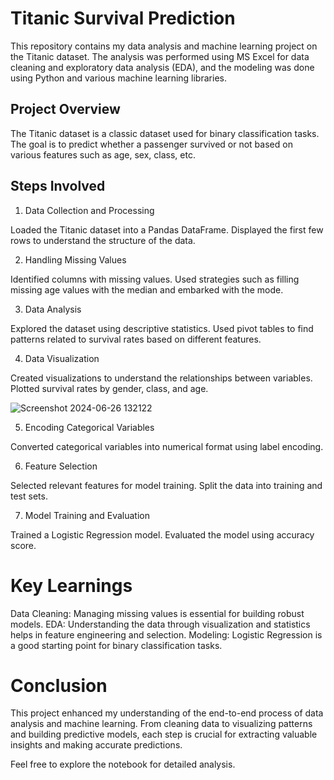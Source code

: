# Titanic Survival Prediction

This repository contains my data analysis and machine learning project on the Titanic dataset. The analysis was performed using MS Excel for data cleaning and exploratory data analysis (EDA), and the modeling was done using Python and various machine learning libraries.

## Project Overview

The Titanic dataset is a classic dataset used for binary classification tasks. The goal is to predict whether a passenger survived or not based on various features such as age, sex, class, etc.

## Steps Involved
1. Data Collection and Processing

Loaded the Titanic dataset into a Pandas DataFrame.
Displayed the first few rows to understand the structure of the data.

2. Handling Missing Values

Identified columns with missing values.
Used strategies such as filling missing age values with the median and embarked with the mode.

3. Data Analysis

Explored the dataset using descriptive statistics.
Used pivot tables to find patterns related to survival rates based on different features.

4. Data Visualization

Created visualizations to understand the relationships between variables.
Plotted survival rates by gender, class, and age.

![Screenshot 2024-06-26 132122](https://github.com/muhammadtalha72014/PRODIGY_DS_01/assets/173653061/97bece30-4c13-4ff3-abde-cc6ae6cfa4c7)


5. Encoding Categorical Variables

Converted categorical variables into numerical format using label encoding.

6. Feature Selection

Selected relevant features for model training.
Split the data into training and test sets.

7. Model Training and Evaluation

Trained a Logistic Regression model.
Evaluated the model using accuracy score.

# Key Learnings

Data Cleaning: Managing missing values is essential for building robust models.
EDA: Understanding the data through visualization and statistics helps in feature engineering and selection.
Modeling: Logistic Regression is a good starting point for binary classification tasks.

# Conclusion
This project enhanced my understanding of the end-to-end process of data analysis and machine learning. From cleaning data to visualizing patterns and building predictive models, each step is crucial for extracting valuable insights and making accurate predictions.

Feel free to explore the notebook for detailed analysis.
